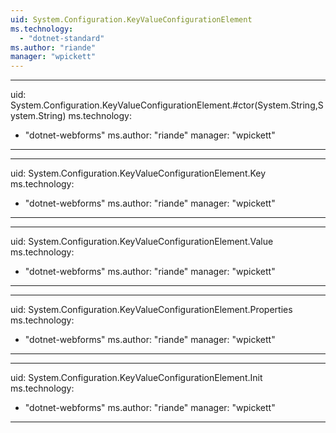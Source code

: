 ```yaml
---
uid: System.Configuration.KeyValueConfigurationElement
ms.technology: 
  - "dotnet-standard"
ms.author: "riande"
manager: "wpickett"
---
```


---
uid: System.Configuration.KeyValueConfigurationElement.#ctor(System.String,System.String)
ms.technology: 
  - "dotnet-webforms"
ms.author: "riande"
manager: "wpickett"
---

---
uid: System.Configuration.KeyValueConfigurationElement.Key
ms.technology: 
  - "dotnet-webforms"
ms.author: "riande"
manager: "wpickett"
---

---
uid: System.Configuration.KeyValueConfigurationElement.Value
ms.technology: 
  - "dotnet-webforms"
ms.author: "riande"
manager: "wpickett"
---

---
uid: System.Configuration.KeyValueConfigurationElement.Properties
ms.technology: 
  - "dotnet-webforms"
ms.author: "riande"
manager: "wpickett"
---

---
uid: System.Configuration.KeyValueConfigurationElement.Init
ms.technology: 
  - "dotnet-webforms"
ms.author: "riande"
manager: "wpickett"
---
